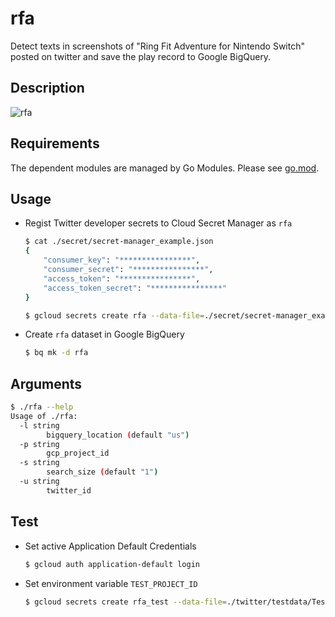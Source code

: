 # rfa

Detect texts in screenshots of "Ring Fit Adventure for Nintendo Switch" posted on twitter and save the play record to Google BigQuery.

## Description

![rfa](https://github.com/tosh223/rfa/blob/main/rfa.png)

## Requirements

The dependent modules are managed by Go Modules.
Please see [go.mod](https://github.com/tosh223/rfa/blob/main/go.mod).

## Usage

- Regist Twitter developer secrets to Cloud Secret Manager as `rfa`

    ```sh
    $ cat ./secret/secret-manager_example.json
    {
        "consumer_key": "****************",
        "consumer_secret": "****************",
        "access_token": "****************",
        "access_token_secret": "****************"
    }

    $ gcloud secrets create rfa --data-file=./secret/secret-manager_example.json
    ```

- Create `rfa` dataset in Google BigQuery

    ```sh
    $ bq mk -d rfa
    ```

## Arguments

```sh
$ ./rfa --help
Usage of ./rfa:
  -l string
        bigquery_location (default "us")
  -p string
        gcp_project_id
  -s string
        search_size (default "1")
  -u string
        twitter_id
```

## Test

- Set active Application Default Credentials

    ```sh
    $ gcloud auth application-default login
    ```

- Set environment variable `TEST_PROJECT_ID`

    ```sh
    $ gcloud secrets create rfa_test --data-file=./twitter/testdata/TestSetTwitterConfig.json
    ```
